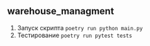 ## **warehouse_managment**

1. Запуск скрипта ```poetry run python main.py```
2. Тестирование ```poetry run pytest tests```